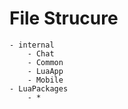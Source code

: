 # File Strucure
```
- internal
    - Chat
    - Common
    - LuaApp
    - Mobile
- LuaPackages
    - *
```